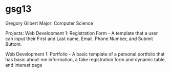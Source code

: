 # gsg13
Gregory Gilbert
Major: Computer Science

Projects:
Web Development 1: Registration Form - A template that a user can input their First and Last name, Email, Phone Number, and Submit Buttom.

Web Development 1: Portfolio - A basic template of a personal portfolio that has basic about-me information, a fake registration form and dynamic table, and interest page


